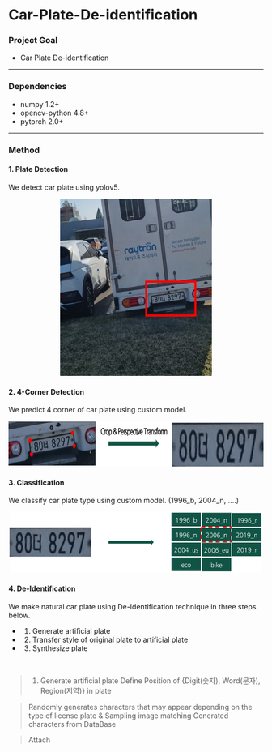 # Car-Plate-De-identification

### Project Goal
- Car Plate De-identification
--------------

### Dependencies
- numpy 1.2+
- opencv-python 4.8+
- pytorch 2.0+
--------------

### Method
#### 1. Plate Detection
We detect car plate using yolov5.<br>
<p align="center">
  <img src="./results/plate detection.jpg" width="300" height="350"/>
</p>

#### 2. 4-Corner Detection
We predict 4 corner of car plate using custom model.<br>
<p align="center">
  <img src="./results/4 corner detection.png" width="700" height="90"/>
</p>

#### 3. Classification
We classify car plate type using custom model. (1996_b, 2004_n, ....)<br>
<p align="center">
  <img src="./results/classification.png" width="500" height="120"/>
</p>

#### 4. De-Identification
We make natural car plate using De-Identification technique in three steps below.<br>
- 1. Generate artificial plate
- 2. Transfer style of original plate to artificial plate
- 3. Synthesize plate

<br>

> 1. Generate artificial plate
> Define Position of {Digit(숫자), Word(문자), Region(지역)} in plate

> Randomly generates characters that may appear depending on the type of license plate & Sampling image matching Generated characters from DataBase

> Attach 

